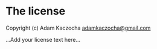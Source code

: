 # The license

Copyright (c) Adam Kaczocha <adamkaczocha@gmail.com>

...Add your license text here...